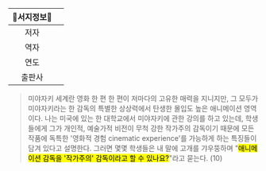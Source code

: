 | **📖서지정보📖** | |
| :------: | :---: |
|저자||
|역자||
|연도||
|출판사||

>미야자키 세계란 영화 한 편 한 편이 저마다의 고유한 매력을 지니지만, 그 모두가 미야자키라는 한 감독의 특별한 상상력에서 탄생한 몰입도 높은 애니메이션 영역이다. 나는 미국에 있는 한 대학교에서 미야자키에 관한 강의를 하고 있는데, 학생들에게 그가 개인적, 예술가적 비전이 무척 강한 작가주의 감독이기 때문에 모든 작품에 독특한 '영화적 경험 cinematic experience'를 가능하게 하는 특징들이 담겨 있다고 설명한다. 그러면 몇몇 학생들은 내 말에 고개를 갸우뚱하며 "<mark class="hltr-yellow">애니메이션 감독을 '작가주의' 감독이라고 할 수 있나요?</mark>"라고 묻는다. (10)

[^1]: 